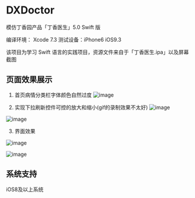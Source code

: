 # DXDoctor
模仿丁香园产品「丁香医生」5.0 Swift 版

编译环境： Xcode 7.3
测试设备：iPhone6 iOS9.3

该项目为学习 Swift 语言的实践项目，资源文件来自于「丁香医生.ipa」以及屏幕截图

## 页面效果展示

1. 首页病情分类栏字体颜色自然过度
![image](https://github.com/iostalks/DXDoctor/blob/master/ImageSource/moveAnimation.gif)


2. 实现下拉刷新控件可控的放大和缩小(gif的录制效果不太好)
![image](https://github.com/iostalks/DXDoctor/blob/master/ImageSource/pull_down_refresh.gif)

![image](https://github.com/iostalks/DXDoctor/blob/master/ImageSource/pull_up_refresh.gif)

3. 界面效果

![image](https://github.com/iostalks/DXDoctor/blob/master/ImageSource/searchPage.png)

![image](https://github.com/iostalks/DXDoctor/blob/master/ImageSource/MessagePage.png)




## 系统支持
iOS8及以上系统

